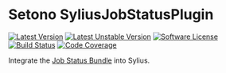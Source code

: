 # Setono SyliusJobStatusPlugin

[![Latest Version][ico-version]][link-packagist]
[![Latest Unstable Version][ico-unstable-version]][link-packagist]
[![Software License][ico-license]](LICENSE)
[![Build Status][ico-github-actions]][link-github-actions]
[![Code Coverage][ico-code-coverage]][link-code-coverage]

Integrate the [Job Status Bundle](https://github.com/Setono/JobStatusBundle/) into Sylius.

[ico-version]: https://poser.pugx.org/setono/sylius-job-status-plugin/v/stable
[ico-unstable-version]: https://poser.pugx.org/setono/sylius-job-status-plugin/v/unstable
[ico-license]: https://poser.pugx.org/setono/sylius-job-status-plugin/license
[ico-github-actions]: https://github.com/Setono/SyliusJobStatusPlugin/workflows/build/badge.svg
[ico-code-coverage]: https://codecov.io/gh/Setono/SyliusJobStatusPlugin/branch/master/graph/badge.svg

[link-packagist]: https://packagist.org/packages/setono/sylius-job-status-plugin
[link-github-actions]: https://github.com/Setono/SyliusJobStatusPlugin/actions
[link-code-coverage]: https://codecov.io/gh/Setono/SyliusJobStatusPlugin
